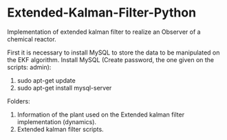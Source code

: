 # Extended-Kalman-Filter-Python
Implementation of extended kalman filter to realize an Observer of a chemical reactor.

First it is necessary to install MySQL to store the data to be manipulated on the EKF algorithm.
Install MySQL (Create password, the one given on the scripts: admin):
1. sudo apt-get update
2. sudo apt-get install mysql-server

Folders:
1. Information of the plant used on the Extended kalman filter implementation (dynamics).
2. Extended kalman filter scripts.
